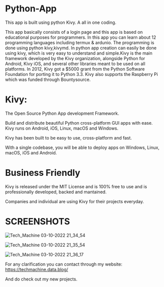 # Python-App
This app is built using python Kivy. A all in one coding.

This app basically consists of a login page and this app is based on educational purposes for programmers. In this app you can learn about 12 programming languages including termux & ardunio. The programming is done using python kivy,kivymd. In python app creation can easily be done using kivy, which is very easy to understand and simple.Kivy is the main framework developed by the Kivy organization, alongside Python for Android, Kivy iOS, and several other libraries meant to be used on all platforms. In 2012, Kivy got a $5000 grant from the Python Software Foundation for porting it to Python 3.3. Kivy also supports the Raspberry Pi which was funded through Bountysource.

# Kivy:
The Open Source Python App development Framework.

Build and distribute beautiful Python cross-platform GUI apps with ease.
Kivy runs on Android, iOS, Linux, macOS and Windows.

Kivy has been built to be easy to use, cross-platform and fast.

With a single codebase, you will be able to deploy apps on Windows, Linux, macOS, iOS and Android.

# Business Friendly

Kivy is released under the MIT License and is 100% free to use and is professionally developed, backed and mantained.

Companies and individual are using Kivy for their projects everyday.

# SCREENSHOTS

![Tech_Machine 03-10-2022 21_34_54](https://user-images.githubusercontent.com/85097081/193731919-8a8bec9e-709c-4c9c-b7fe-7586b5a435ad.png)

![Tech_Machine 03-10-2022 21_35_54](https://user-images.githubusercontent.com/85097081/193731944-e7465fbe-e39f-46a2-bfc0-6886517e83a7.png)

![Tech_Machine 03-10-2022 21_36_17](https://user-images.githubusercontent.com/85097081/193731957-bfd3f07e-0c33-48d5-9c95-e765563ab14d.png)

For any clarification you can contact through my website: 
https://techmachine.data.blog/

And do check out my new projects.
